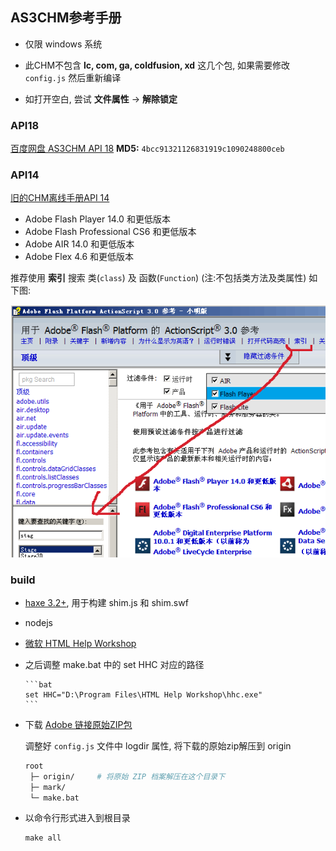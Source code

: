 AS3CHM参考手册
------

 * 仅限 windows 系统

 * 此CHM不包含 **lc, com, ga, coldfusion, xd**  这几个包, 如果需要修改 `config.js` 然后重新编译
 
 * 如打开空白, 尝试 **文件属性** -> **解除锁定** 

### API18

[百度网盘 AS3CHM API 18](http://pan.baidu.com/s/1sjxISdn)  **MD5:** `4bcc91321126831919c1090248800ceb`

### API14

[旧的CHM离线手册API 14](http://pan.baidu.com/s/1ntHSwOh)

 * Adobe Flash Player 14.0 和更低版本
 * Adobe Flash Professional CS6 和更低版本
 * Adobe AIR 14.0 和更低版本
 * Adobe Flex 4.6 和更低版本

推荐使用 **索引** 搜索 类(`class`) 及 函数(`Function`) (注:不包括类方法及类属性) 如下图: 

![asdoc](show.png)

### build

 * [haxe 3.2+](http://haxe.org/download/), 用于构建 shim.js 和 shim.swf

 * nodejs
 
 * [微软 HTML Help Workshop](http://www.microsoft.com/en-us/download/details.aspx?id=21138#system-requirements) 

  - 之后调整  make.bat 中的 set HHC 对应的路径

		```bat
		set HHC="D:\Program Files\HTML Help Workshop\hhc.exe"
		```
 
 * 下载 [Adobe 链接原始ZIP包](http://help.adobe.com/zh_CN/FlashPlatform/reference/actionscript/3/PlatformASR_Final_zh-cn.zip)
	  
	调整好 `config.js` 文件中 logdir 属性, 将下载的原始zip解压到 origin
	
	```bash
	root
	 ├─ origin/		# 将原始 ZIP 档案解压在这个目录下
	 ├─ mark/
	 └─ make.bat
	```

 * 以命令行形式进入到根目录

	```bat
	make all
	```
